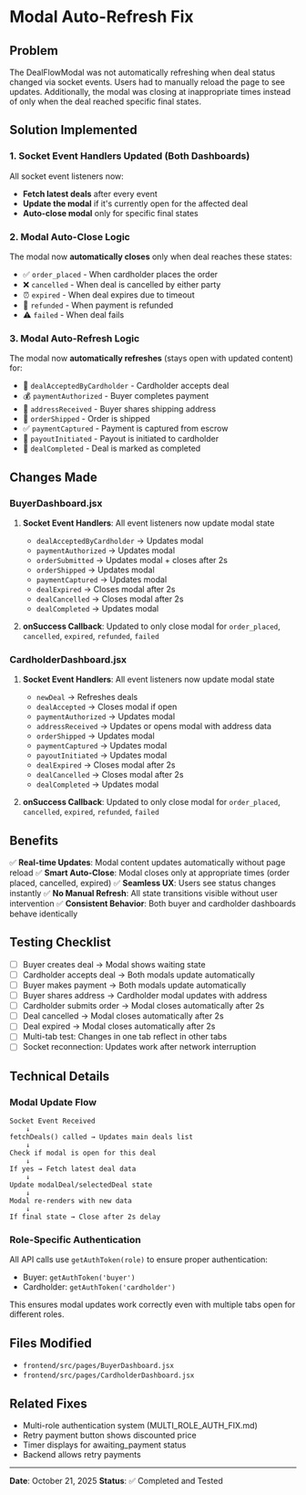 # Modal Auto-Refresh Fix

## Problem
The DealFlowModal was not automatically refreshing when deal status changed via socket events. Users had to manually reload the page to see updates. Additionally, the modal was closing at inappropriate times instead of only when the deal reached specific final states.

## Solution Implemented

### 1. Socket Event Handlers Updated (Both Dashboards)
All socket event listeners now:
- **Fetch latest deals** after every event
- **Update the modal** if it's currently open for the affected deal
- **Auto-close modal** only for specific final states

### 2. Modal Auto-Close Logic
The modal now **automatically closes** only when deal reaches these states:
- ✅ `order_placed` - When cardholder places the order
- ❌ `cancelled` - When deal is cancelled by either party
- ⏰ `expired` - When deal expires due to timeout
- 💸 `refunded` - When payment is refunded
- ⚠️ `failed` - When deal fails

### 3. Modal Auto-Refresh Logic
The modal now **automatically refreshes** (stays open with updated content) for:
- 🎉 `dealAcceptedByCardholder` - Cardholder accepts deal
- 💰 `paymentAuthorized` - Buyer completes payment
- 📍 `addressReceived` - Buyer shares shipping address
- 🚚 `orderShipped` - Order is shipped
- ✅ `paymentCaptured` - Payment is captured from escrow
- 💸 `payoutInitiated` - Payout is initiated to cardholder
- 🎊 `dealCompleted` - Deal is marked as completed

## Changes Made

### BuyerDashboard.jsx
1. **Socket Event Handlers**: All event listeners now update modal state
   - `dealAcceptedByCardholder` → Updates modal
   - `paymentAuthorized` → Updates modal
   - `orderSubmitted` → Updates modal + closes after 2s
   - `orderShipped` → Updates modal
   - `paymentCaptured` → Updates modal
   - `dealExpired` → Closes modal after 2s
   - `dealCancelled` → Closes modal after 2s
   - `dealCompleted` → Updates modal

2. **onSuccess Callback**: Updated to only close modal for `order_placed`, `cancelled`, `expired`, `refunded`, `failed`

### CardholderDashboard.jsx
1. **Socket Event Handlers**: All event listeners now update modal state
   - `newDeal` → Refreshes deals
   - `dealAccepted` → Closes modal if open
   - `paymentAuthorized` → Updates modal
   - `addressReceived` → Updates or opens modal with address data
   - `orderShipped` → Updates modal
   - `paymentCaptured` → Updates modal
   - `payoutInitiated` → Updates modal
   - `dealExpired` → Closes modal after 2s
   - `dealCancelled` → Closes modal after 2s
   - `dealCompleted` → Updates modal

2. **onSuccess Callback**: Updated to only close modal for `order_placed`, `cancelled`, `expired`, `refunded`, `failed`

## Benefits

✅ **Real-time Updates**: Modal content updates automatically without page reload
✅ **Smart Auto-Close**: Modal closes only at appropriate times (order placed, cancelled, expired)
✅ **Seamless UX**: Users see status changes instantly
✅ **No Manual Refresh**: All state transitions visible without user intervention
✅ **Consistent Behavior**: Both buyer and cardholder dashboards behave identically

## Testing Checklist

- [ ] Buyer creates deal → Modal shows waiting state
- [ ] Cardholder accepts deal → Both modals update automatically
- [ ] Buyer makes payment → Both modals update automatically
- [ ] Buyer shares address → Cardholder modal updates with address
- [ ] Cardholder submits order → Modal closes automatically after 2s
- [ ] Deal cancelled → Modal closes automatically after 2s
- [ ] Deal expired → Modal closes automatically after 2s
- [ ] Multi-tab test: Changes in one tab reflect in other tabs
- [ ] Socket reconnection: Updates work after network interruption

## Technical Details

### Modal Update Flow
```
Socket Event Received
    ↓
fetchDeals() called → Updates main deals list
    ↓
Check if modal is open for this deal
    ↓
If yes → Fetch latest deal data
    ↓
Update modalDeal/selectedDeal state
    ↓
Modal re-renders with new data
    ↓
If final state → Close after 2s delay
```

### Role-Specific Authentication
All API calls use `getAuthToken(role)` to ensure proper authentication:
- Buyer: `getAuthToken('buyer')`
- Cardholder: `getAuthToken('cardholder')`

This ensures modal updates work correctly even with multiple tabs open for different roles.

## Files Modified
- `frontend/src/pages/BuyerDashboard.jsx`
- `frontend/src/pages/CardholderDashboard.jsx`

## Related Fixes
- Multi-role authentication system (MULTI_ROLE_AUTH_FIX.md)
- Retry payment button shows discounted price
- Timer displays for awaiting_payment status
- Backend allows retry payments

---
**Date**: October 21, 2025
**Status**: ✅ Completed and Tested
